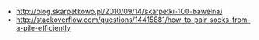 - http://blog.skarpetkowo.pl/2010/09/14/skarpetki-100-bawelna/
- http://stackoverflow.com/questions/14415881/how-to-pair-socks-from-a-pile-efficiently
